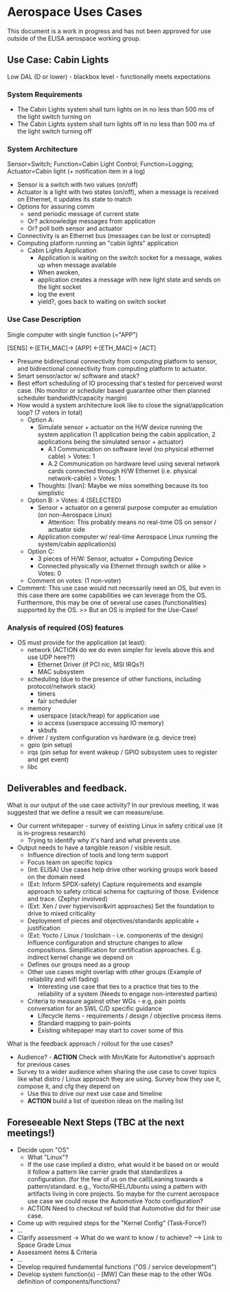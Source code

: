 # Aerospace Uses Cases

This document is a work in progress and has not been approved for use outside of the ELISA aerospace working group. 

## Use Case: Cabin Lights

Low DAL (D or lower) - blackbox level - functionally meets expectations

### System Requirements

* The Cabin Lights system shall turn lights on in no less than 500 ms of the light switch turning on
* The Cabin Lights system shall turn lights off in no less than 500 ms of the light switch turning off

### System Architecture

Sensor=Switch; Function=Cabin Light Control; Function=Logging; Actuator=Cabin light (+ notification item in a log)

* Sensor is a switch with two values (on/off)
* Actuator is a light with two states (on/off), when a message is received on Ethernet, it updates its state to match
* Options for assuring comm
    * send periodic message of current state 
    * Or?  acknowledge messages from application
    * Or? poll both sensor and actuator
* Connectivity is an Ethernet bus (messages can be lost or corrupted)
* Computing platform running an "cabin lights" application
    * Cabin Lights Application
        * Application is waiting on the switch socket for a message, wakes up when message available
        * When awoken, 
        * application creates a message with new light state and sends on the light socket
        * log the event
        * yield?, goes back to waiting on switch socket

### Use Case Description

Single computer with single function (="APP")

[SENS] <-[ETH_MAC]-> [APP] <-[ETH_MAC]-> [ACT]

- Presume bidirectional connectivity from computing platform to sensor, and bidirectional connectivity from computing platform to actuator. 
- Smart sensor/actor w/ software and stack?
- Best effort scheduling of IO processing that's tested for perceived worst case. (No monitor or scheduler based guarantee other then planned scheduler bandwidth/capacity margin)
- How would a system architecture look like to close the signal/application loop? (7 voters in total)
  - Option A:
    - Simulate sensor + actuator on the H/W device running the system application (1 application being the cabin application, 2 applications being the simulated sensor + actuator)
      - A.1 Communication on software level (no physical ethernet cable) > Votes: 1
      - A.2 Communication on hardware level using several network cards connected through H/W Ethernet (i.e. physical network-cable) > Votes: 1
    - Thoughts: [Ivan]: Maybe we miss something because its too simplistic
  - Option B: > Votes: 4  (SELECTED)
    - Sensor + actuator on a general purpose computer as emulation (on non-Aerospace Linux)
      - Attention: This probably means no real-time OS on sensor / actuator side
    - Application computer w/ real-time Aerospace Linux running the system/cabin application(s)
  - Option C:
    - 3 pieces of H/W: Sensor, actuator + Computing Device
    - Connected physically via Ethernet through switch or alike > Votes: 0
  - Comment on votes: (1 non-voter)
- Comment: This use case would not necessarily need an OS, but even in this case there are some capabilities we can leverage from the OS. Furthermore, this may be one of several use cases (functionalities) supported by the OS. >> But an OS is implied for the Use-Case!

### Analysis of required (OS) features

- OS must provide for the application (at least):
    - network   (ACTION do we do even simpler for levels above this and use UDP here??)
      -  Ethernet Driver  (if PCI nic, MSI IRQs?)
      -  MAC subsystem
    - scheduling (due to the presence of other functions, including protocol/network stack)
      - timers
      - fair scheduler
    - memory
      -  userspace (stack/heap) for application use
      -  io access (userspace accessing IO memory)
      -  skbufs
    - driver / system configuration vs hardware (e.g. device tree)
    - gpio (pin setup)
    - irqs (pin setup for event wakeup / GPIO subsystem uses to register and get event)
    - libc


## Deliverables and feedback.

What is our output of the use case activity?  In our previous meeting, it was suggested that we define a result we can measure/use.
- Our current whitepaper - survey of existing Linux in safety critical use  (it is in-progress research)
  - Trying to identify why it's hard and what prevents use.
- Output needs to have a tangible reason / visible result.
  - Influence direction of tools and long term support
  - Focus team on specific topics
  - (Int: ELISA) Use cases help drive other working groups work based on the domain need
  - (Ext: Inform SPDX-safety) Capture requirements and example approach to safety critical schema for capturing of those.  Evidence and trace.  (Zephyr involved)
  - (Ext: Xen / over hypervisor&virt approaches) Set the foundation to drive to mixed criticality
  - Deployment of pieces and objectives/standards applicable + justification
  - (Ext: Yocto / Linux / toolchain - i.e. components of the design) Influence configuration and structure changes to allow compositions.  Simplification for certification approaches.  E.g. indirect kernel change we depend on
  - Defines our groups need as a group
  - Other use cases might overlap with other groups  (Example of reliability and wifi fading)
    - Interesting use case that ties to a practice that ties to the reliability of a system  (Needs to engage non-interested parties)
  - Criteria to measure against other WGs - e.g, pain points conversation for an SWL C/D specific guidance
    - Lifecycle items - requirements / design / objective process items
    - Standard mapping to pain-points
    - Existing whitepaper may start to cover some of this

What is the feedback approach / rollout for the use cases?
- Audience? - **ACTION** Check with Min/Kate for Automotive's approach for previous cases
- Survey to a wider audience when sharing the use case to cover topics like what distro / Linux approach they are using.  Survey how they use it, compose it, and cfg they depend on
  - Use this to drive our next use case and timeline
  - **ACTION** build a list of question ideas on the mailing list

## Foreseeable Next Steps (TBC at the next meetings!)

- Decide upon "OS"
  - What "Linux"?
  - If the use case implied a distro, what would it be based on or would it follow a pattern like carrier grade that standardizes a configuration. (for the few of us on the call)Leaning towards a pattern/standard.  e.g., Yocto/RHEL/Ubuntu using a pattern with artifacts living in core projects.  So maybe for the current aerospace use case we could reuse the Automotive Yocto configuration?
  - ACTION Need to checkout ref build that Automotive did for their use case.
- Come up with required steps for the "Kernel Config" (Task-Force?)
- ...
- Clarify assessment -> What do we want to know / to achieve? --> Link to Space Grade Linux
- Assessment items & Criteria
- ...
- Develop required fundamental functions ("OS / service development")
- Develop system function(s) - [MW] Can these map to the other WGs definition of components/functions?
